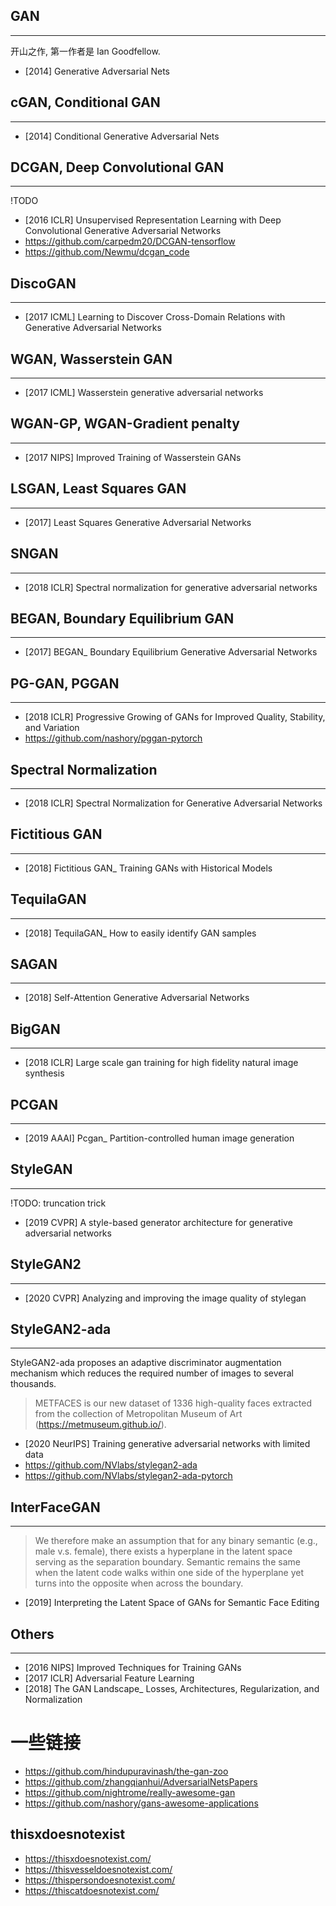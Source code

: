 ## GAN
----
开山之作, 第一作者是 Ian Goodfellow.

- [2014] Generative Adversarial Nets

## cGAN, Conditional GAN
---
- [2014] Conditional Generative Adversarial Nets

## DCGAN, Deep Convolutional GAN
---
!TODO

- [2016 ICLR] Unsupervised Representation Learning with Deep Convolutional Generative Adversarial Networks
- https://github.com/carpedm20/DCGAN-tensorflow
- https://github.com/Newmu/dcgan_code

## DiscoGAN
---
- [2017 ICML] Learning to Discover Cross-Domain Relations with Generative Adversarial Networks

## WGAN, Wasserstein GAN
---
- [2017 ICML] Wasserstein generative adversarial networks

## WGAN-GP, WGAN-Gradient penalty
---
- [2017 NIPS] Improved Training of Wasserstein GANs

## LSGAN, Least Squares GAN
---
- [2017] Least Squares Generative Adversarial Networks

## SNGAN
--- 
- [2018 ICLR] Spectral normalization for generative adversarial networks

## BEGAN, Boundary Equilibrium GAN
---
- [2017] BEGAN_ Boundary Equilibrium Generative Adversarial Networks

## PG-GAN, PGGAN
---
- [2018 ICLR] Progressive Growing of GANs for Improved Quality, Stability, and Variation
- https://github.com/nashory/pggan-pytorch

## Spectral Normalization
---
- [2018 ICLR] Spectral Normalization for Generative Adversarial Networks

## Fictitious GAN
---
- [2018] Fictitious GAN_ Training GANs with Historical Models

## TequilaGAN
---
- [2018] TequilaGAN_ How to easily identify GAN samples

## SAGAN
---
- [2018] Self-Attention Generative Adversarial Networks

## BigGAN
---
- [2018 ICLR] Large scale gan training for high fidelity natural image synthesis

## PCGAN
---
- [2019 AAAI] Pcgan_ Partition-controlled human image generation

## StyleGAN
---
!TODO: truncation trick

- [2019 CVPR] A style-based generator architecture for generative adversarial networks

## StyleGAN2
----
- [2020 CVPR] Analyzing and improving the image quality of stylegan

## StyleGAN2-ada
----
StyleGAN2-ada proposes an adaptive discriminator augmentation mechanism which reduces the required number of images to several thousands.

> METFACES is our new dataset of 1336 high-quality faces extracted from the collection of Metropolitan Museum of Art (https://metmuseum.github.io/).

- [2020 NeurIPS] Training generative adversarial networks with limited data
- https://github.com/NVlabs/stylegan2-ada
- https://github.com/NVlabs/stylegan2-ada-pytorch

## InterFaceGAN 
---
> We therefore make an assumption that for any binary semantic (e.g., male v.s. female), there exists a hyperplane in the latent space serving as the separation boundary. Semantic remains the same when the latent code walks within one side of the hyperplane yet turns into the opposite when across the boundary.

- [2019] Interpreting the Latent Space of GANs for Semantic Face Editing

## Others
---
- [2016 NIPS] Improved Techniques for Training GANs
- [2017 ICLR] Adversarial Feature Learning
- [2018] The GAN Landscape_ Losses, Architectures, Regularization, and Normalization


# 一些链接
- https://github.com/hindupuravinash/the-gan-zoo
- https://github.com/zhangqianhui/AdversarialNetsPapers
- https://github.com/nightrome/really-awesome-gan
- https://github.com/nashory/gans-awesome-applications


## thisxdoesnotexist
- https://thisxdoesnotexist.com/
- https://thisvesseldoesnotexist.com/
- https://thispersondoesnotexist.com/
- https://thiscatdoesnotexist.com/


